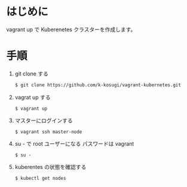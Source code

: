 # はじめに
vagrant up で Kuberenetes クラスターを作成します。

# 手順
1. git clone する
    ```bash
    $ git clone https://github.com/k-kosugi/vagrant-kubernetes.git
    ```
2. vagrat up する
    ```
    $ vagrant up
    ```
3. マスターにログインする
    ```
    $ vagrant ssh master-node
    ```
4. su - で root ユーザーになる
   パスワードは vagrant 
    ```
    $ su - 
    ```
5. kuberentes の状態を確認する
    ```
    $ kubectl get nodes 
    ```

